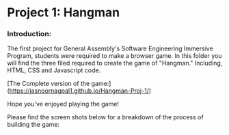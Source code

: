# Project 1: Hangman 

### **Introduction:**

The first project for General Assembly's Software Engineering Immersive Program, students were required to make a browser game. In this folder you will find the three filed required to create the game of "Hangman." Including, HTML, CSS and Javascript code. 

[The Complete version of the game:] (https://jasnoornagpal1.github.io/Hangman-Proj-1/)

Hope you've enjoyed playing the game!

Please find the screen shots below for a breakdown of the process of building the game:
<img src href="https://ibb.co/pKPJFrH">
